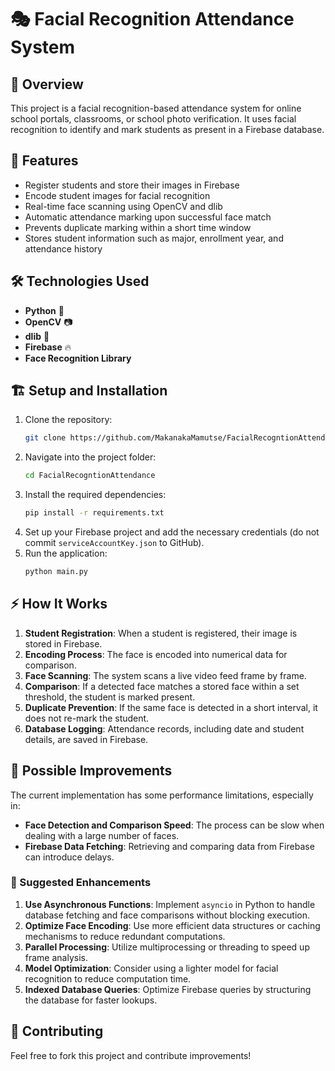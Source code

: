 # 🎭 Facial Recognition Attendance System

## 📌 Overview
This project is a facial recognition-based attendance system for online school portals, classrooms, or school photo verification. It uses facial recognition to identify and mark students as present in a Firebase database.

## 🚀 Features
- Register students and store their images in Firebase
- Encode student images for facial recognition
- Real-time face scanning using OpenCV and dlib
- Automatic attendance marking upon successful face match
- Prevents duplicate marking within a short time window
- Stores student information such as major, enrollment year, and attendance history

## 🛠️ Technologies Used
- **Python** 🐍
- **OpenCV** 📷
- **dlib** 🧠
- **Firebase** 🔥
- **Face Recognition Library**

## 🏗️ Setup and Installation
1. Clone the repository:
   ```sh
   git clone https://github.com/MakanakaMamutse/FacialRecogntionAttendance.git
   ```
2. Navigate into the project folder:
   ```sh
   cd FacialRecogntionAttendance
   ```
3. Install the required dependencies:
   ```sh
   pip install -r requirements.txt
   ```
4. Set up your Firebase project and add the necessary credentials (do not commit `serviceAccountKey.json` to GitHub).
5. Run the application:
   ```sh
   python main.py
   ```

## ⚡ How It Works
1. **Student Registration**: When a student is registered, their image is stored in Firebase.
2. **Encoding Process**: The face is encoded into numerical data for comparison.
3. **Face Scanning**: The system scans a live video feed frame by frame.
4. **Comparison**: If a detected face matches a stored face within a set threshold, the student is marked present.
5. **Duplicate Prevention**: If the same face is detected in a short interval, it does not re-mark the student.
6. **Database Logging**: Attendance records, including date and student details, are saved in Firebase.

## 🔧 Possible Improvements
The current implementation has some performance limitations, especially in:
- **Face Detection and Comparison Speed**: The process can be slow when dealing with a large number of faces.
- **Firebase Data Fetching**: Retrieving and comparing data from Firebase can introduce delays.

### 🔹 Suggested Enhancements
1. **Use Asynchronous Functions**: Implement `asyncio` in Python to handle database fetching and face comparisons without blocking execution.
2. **Optimize Face Encoding**: Use more efficient data structures or caching mechanisms to reduce redundant computations.
3. **Parallel Processing**: Utilize multiprocessing or threading to speed up frame analysis.
4. **Model Optimization**: Consider using a lighter model for facial recognition to reduce computation time.
5. **Indexed Database Queries**: Optimize Firebase queries by structuring the database for faster lookups.

## 🤝 Contributing
Feel free to fork this project and contribute improvements!


